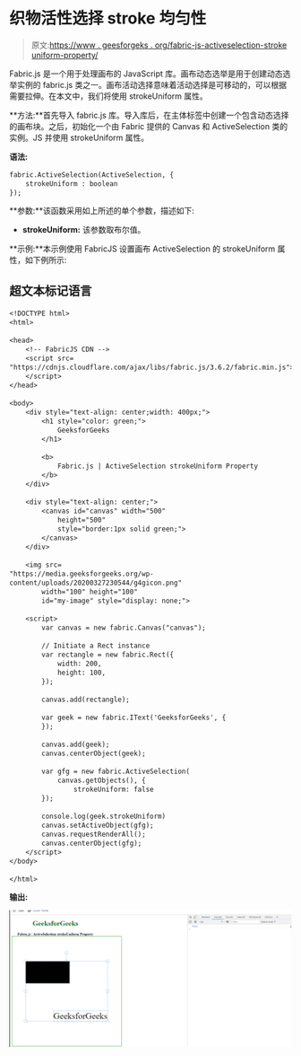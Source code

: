 # 织物活性选择 stroke 均匀性

> 原文:[https://www . geesforgeks . org/fabric-js-activeselection-stroke uniform-property/](https://www.geeksforgeeks.org/fabric-js-activeselection-strokeuniform-property/)

Fabric.js 是一个用于处理画布的 JavaScript 库。画布动态选举是用于创建动态选举实例的 fabric.js 类之一。画布活动选择意味着活动选择是可移动的，可以根据需要拉伸。在本文中，我们将使用 strokeUniform 属性。

**方法:**首先导入 fabric.js 库。导入库后，在主体标签中创建一个包含动态选择的画布块。之后，初始化一个由 Fabric 提供的 Canvas 和 ActiveSelection 类的实例。JS 并使用 strokeUniform 属性。

**语法:**

```
fabric.ActiveSelection(ActiveSelection, {
    strokeUniform : boolean
});
```

**参数:**该函数采用如上所述的单个参数，描述如下:

*   **strokeUniform:** 该参数取布尔值。

**示例:**本示例使用 FabricJS 设置画布 ActiveSelection 的 strokeUniform 属性，如下例所示:

## 超文本标记语言

```
<!DOCTYPE html>
<html>

<head>
    <!-- FabricJS CDN -->
    <script src=
"https://cdnjs.cloudflare.com/ajax/libs/fabric.js/3.6.2/fabric.min.js">
    </script>
</head>

<body>
    <div style="text-align: center;width: 400px;">
        <h1 style="color: green;">
            GeeksforGeeks
        </h1>

        <b>
            Fabric.js | ActiveSelection strokeUniform Property
        </b>
    </div>

    <div style="text-align: center;">
        <canvas id="canvas" width="500" 
            height="500" 
            style="border:1px solid green;">
        </canvas>
    </div>

    <img src=
"https://media.geeksforgeeks.org/wp-content/uploads/20200327230544/g4gicon.png"
        width="100" height="100"
        id="my-image" style="display: none;">

    <script>
        var canvas = new fabric.Canvas("canvas");

        // Initiate a Rect instance  
        var rectangle = new fabric.Rect({
            width: 200,
            height: 100,
        });

        canvas.add(rectangle);

        var geek = new fabric.IText('GeeksforGeeks', {
        });

        canvas.add(geek);
        canvas.centerObject(geek);

        var gfg = new fabric.ActiveSelection(
            canvas.getObjects(), {
                strokeUniform: false
        });

        console.log(geek.strokeUniform)
        canvas.setActiveObject(gfg);
        canvas.requestRenderAll();
        canvas.centerObject(gfg);
    </script>
</body>

</html>
```

**输出:**

![](img/2b284d056c3359970859c192b648b48c.png)